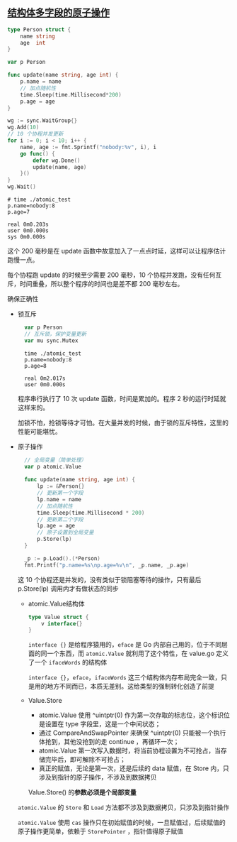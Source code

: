 
[结构体多字段的原子操作](https://mp.weixin.qq.com/s/fU7AihsT8KXSkZLUx105yg)
-----------

```go
type Person struct {
    name string
    age  int
}

var p Person

func update(name string, age int) {
    p.name = name
    // 加点随机性
    time.Sleep(time.Millisecond*200)
    p.age = age
}

wg := sync.WaitGroup{}
wg.Add(10)
// 10 个协程并发更新
for i := 0; i < 10; i++ {
    name, age := fmt.Sprintf("nobody:%v", i), i
    go func() {
        defer wg.Done()
        update(name, age)
    }()
}
wg.Wait()
```

```shell
# time ./atomic_test
p.name=nobody:8
p.age=7

real 0m0.203s
user 0m0.000s
sys 0m0.000s
```

这个 200 毫秒是在 update 函数中故意加入了一点点时延，这样可以让程序估计跑慢一点。

每个协程跑 update 的时候至少需要 200 毫秒，10 个协程并发跑，没有任何互斥，时间重叠，所以整个程序的时间也是差不都 200 毫秒左右。

确保正确性

- 锁互斥

  ```go
    var p Person
    // 互斥锁，保护变量更新
    var mu sync.Mutex
  ```
  
  ```shell
    time ./atomic_test
    p.name=nobody:8
    p.age=8
    
    real 0m2.017s
    user 0m0.000s
  ```

  程序串行执行了 10 次 update 函数，时间是累加的。程序 2 秒的运行时延就这样来的。

  加锁不怕，抢锁等待才可怕。在大量并发的时候，由于锁的互斥特性，这里的性能可能堪忧。

- 原子操作

  ```go
    // 全局变量（简单处理）
    var p atomic.Value
    
    func update(name string, age int) {
        lp := &Person{}
        // 更新第一个字段
        lp.name = name
        // 加点随机性
        time.Sleep(time.Millisecond * 200)
        // 更新第二个字段
        lp.age = age
        // 原子设置到全局变量
        p.Store(lp)
    }

    _p := p.Load().(*Person)
    fmt.Printf("p.name=%s\np.age=%v\n", _p.name, _p.age)
  ```
  这 10 个协程还是并发的，没有类似于锁阻塞等待的操作，只有最后 p.Store(lp) 调用内才有做状态的同步

  - atomic.Value结构体
    ```go
    type Value struct {
        v interface{}
    }
    ```
    `interface {}` 是给程序猿用的，`eface`  是 Go 内部自己用的，位于不同层面的同一个东西，而 `atomic.Value` 就利用了这个特性，在 value.go 定义了一个 `ifaceWords` 的结构体

    `interface {}`，`eface`，`ifaceWords` 这三个结构体内存布局完全一致，只是用的地方不同而已，本质无差别。这给类型的强制转化创造了前提

  - Value.Store
    - atomic.Value 使用 ^uintptr(0) 作为第一次存取的标志位，这个标识位是设置在 type 字段里，这是一个中间状态；
    - 通过 CompareAndSwapPointer 来确保 ^uintptr(0)  只能被一个执行体抢到，其他没抢到的走 continue ，再循环一次；
    - atomic.Value 第一次写入数据时，将当前协程设置为不可抢占，当存储完毕后，即可解除不可抢占；
    - 真正的赋值，无论是第一次，还是后续的 data 赋值，在 Store 内，只涉及到指针的原子操作，不涉及到数据拷贝

    Value.Store()  的**参数必须是个局部变量**

  `atomic.Value` 的 `Store` 和 `Load` 方法都不涉及到数据拷贝，只涉及到指针操作

  `atomic.Value` 使用 `cas` 操作只在初始赋值的时候，一旦赋值过，后续赋值的原子操作更简单，依赖于 `StorePointer` ，指针值得原子赋值


